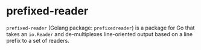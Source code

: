# prefixed-reader

`prefixed-reader` (Golang package: `prefixedreader`) is a package for Go
that takes an `io.Reader` and de-multiplexes line-oriented output based
on a line prefix to a set of readers.
